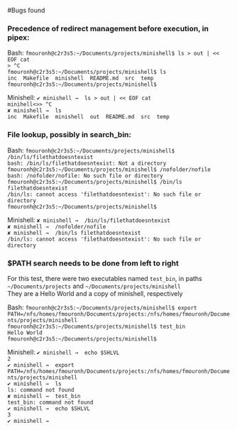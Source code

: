 #Bugs found

### Precedence of redirect management before execution, in pipex:
Bash:
	`fmouronh@c2r3s5:~/Documents/projects/minishell$ ls > out | << EOF cat`\
	`> ^C`\
	`fmouronh@c2r3s5:~/Documents/projects/minishell$ ls`\
	`inc  Makefile  minishell  README.md  src  temp`\
	`fmouronh@c2r3s5:~/Documents/projects/minishell$`

Minishell:
	`✔ minishell →  ls > out | << EOF cat`\
	`minihell<>> ^C`\
	`✘ minishell →  ls`\
	`inc  Makefile  minishell  out  README.md  src  temp`


### File lookup, possibly in search_bin:
Bash:
	`fmouronh@c2r3s5:~/Documents/projects/minishell$ /bin/ls/filethatdoesntexist`\
	`bash: /bin/ls/filethatdoesntexist: Not a directory`\
	`fmouronh@c2r3s5:~/Documents/projects/minishell$ /nofolder/nofile`\
	`bash: /nofolder/nofile: No such file or directory`\
	`fmouronh@c2r3s5:~/Documents/projects/minishell$ /bin/ls filethatdoesntexist`\
	`/bin/ls: cannot access 'filethatdoesntexist': No such file or directory`\
	`fmouronh@c2r3s5:~/Documents/projects/minishell$ `


Minishell:
	`✘ minishell →  /bin/ls/filethatdoesntexist`\
	`✘ minishell →  /nofolder/nofile`\
	`✘ minishell →  /bin/ls filethatdoesntexist`\
	`/bin/ls: cannot access 'filethatdoesntexist': No such file or directory`


### $PATH search needs to be done from left to right
For this test, there were two executables named `test_bin`, in paths `~/Documents/projects` and `~/Documents/projects/minishell`\
They are a Hello World and a copy of minishell, respectively

Bash:
	`fmouronh@c2r3s5:~/Documents/projects/minishell$ export PATH=/nfs/homes/fmouronh/Documents/projects:/nfs/homes/fmouronh/Documents/projects/minishell`\
	`fmouronh@c2r3s5:~/Documents/projects/minishell$ test_bin`\
	`Hello World`\
	`fmouronh@c2r3s5:~/Documents/projects/minishell$ `

Minishell:
	`✔ minishell →  echo $SHLVL`\
	`2`\
	`✔ minishell →  export PATH=/nfs/homes/fmouronh/Documents/projects:/nfs/homes/fmouronh/Documents/projects/minishell`\
	`✔ minishell →  ls`\
	`ls: command not found`\
	`✘ minishell →  test_bin`\
	`test_bin: command not found`\
	`✔ minishell →  echo $SHLVL`\
	`3`\
	`✔ minishell →  `

